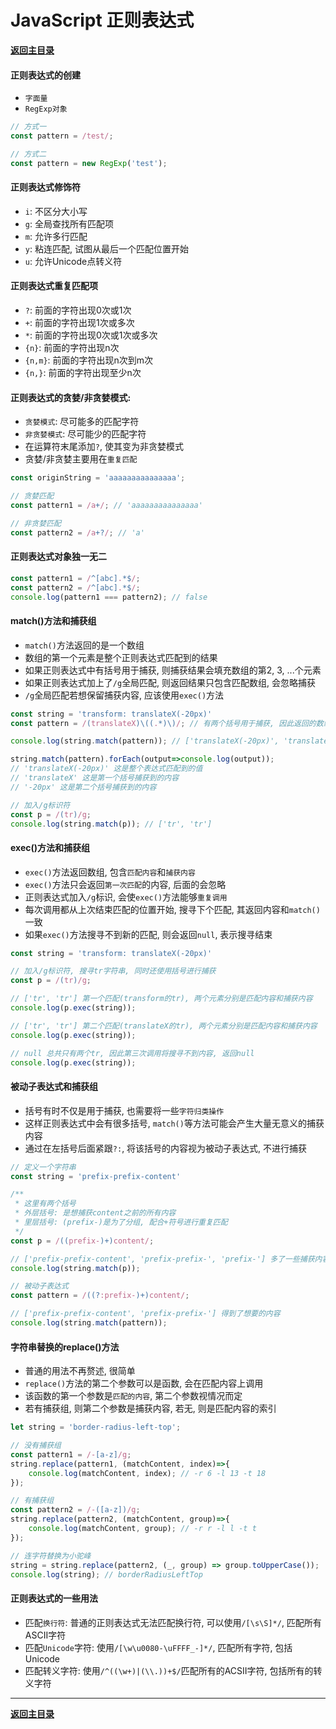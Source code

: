 # JavaScript 正则表达式

**[返回主目录](../readme.md)**

#### 正则表达式的创建
+ `字面量`
+ `RegExp对象`
```JavaScript
// 方式一
const pattern = /test/;

// 方式二
const pattern = new RegExp('test');
```

#### 正则表达式修饰符
+ `i`: 不区分大小写
+ `g`: 全局查找所有匹配项
+ `m`: 允许多行匹配
+ `y`: 粘连匹配, 试图从最后一个匹配位置开始
+ `u`: 允许Unicode点转义符

#### 正则表达式重复匹配项
+ `?`: 前面的字符出现0次或1次
+ `+`: 前面的字符出现1次或多次
+ `*`: 前面的字符出现0次或1次或多次
+ `{n}`: 前面的字符出现n次
+ `{n,m}`: 前面的字符出现n次到m次
+ `{n,}`: 前面的字符出现至少n次

#### 正则表达式的贪婪/非贪婪模式:
+ `贪婪模式`: 尽可能多的匹配字符
+ `非贪婪模式`: 尽可能少的匹配字符
+ 在运算符末尾添加`?`, 使其变为非贪婪模式
+ 贪婪/非贪婪主要用在`重复匹配`

```JavaScript
const originString = 'aaaaaaaaaaaaaaa';

// 贪婪匹配
const pattern1 = /a+/; // 'aaaaaaaaaaaaaaa'

// 非贪婪匹配
const pattern2 = /a+?/; // 'a'
```

#### 正则表达式对象独一无二
```JavaScript
const pattern1 = /^[abc].*$/;
const pattern2 = /^[abc].*$/;
console.log(pattern1 === pattern2); // false
```

#### match()方法和捕获组
+ `match()`方法返回的是一个数组
+ 数组的第一个元素是整个正则表达式匹配到的结果
+ 如果正则表达式中有括号用于捕获, 则捕获结果会填充数组的第2, 3, ...个元素
+ 如果正则表达式加上了`/g`全局匹配, 则返回结果只包含匹配数组, 会忽略捕获
+ `/g`全局匹配若想保留捕获内容, 应该使用`exec()`方法
```JavaScript
const string = 'transform: translateX(-20px)'
const pattern = /(translateX)\((.*)\)/; // 有两个括号用于捕获, 因此返回的数组有3个元素

console.log(string.match(pattern)); // ['translateX(-20px)', 'translateX', '-20px']

string.match(pattern).forEach(output=>console.log(output));
// 'translateX(-20px)' 这是整个表达式匹配到的值
// 'translateX' 这是第一个括号捕获到的内容
// '-20px' 这是第二个括号捕获到的内容

// 加入/g标识符
const p = /(tr)/g;
console.log(string.match(p)); // ['tr', 'tr']
```

#### exec()方法和捕获组
+ `exec()`方法返回数组, 包含`匹配内容`和`捕获内容`
+ `exec()`方法只会返回`第一次匹配`的内容, 后面的会忽略
+ 正则表达式加入`/g`标识, 会使`exec()`方法能够`重复调用`
+ 每次调用都从上次结束匹配的位置开始, 搜寻下个匹配, 其返回内容和`match()`一致
+ 如果`exec()`方法搜寻不到新的匹配, 则会返回`null`, 表示搜寻结束
```JavaScript
const string = 'transform: translateX(-20px)'

// 加入/g标识符, 搜寻tr字符串, 同时还使用括号进行捕获
const p = /(tr)/g;

// ['tr', 'tr'] 第一个匹配(transform的tr), 两个元素分别是匹配内容和捕获内容
console.log(p.exec(string));

// ['tr', 'tr'] 第二个匹配(translateX的tr), 两个元素分别是匹配内容和捕获内容
console.log(p.exec(string));

// null 总共只有两个tr, 因此第三次调用将搜寻不到内容, 返回null
console.log(p.exec(string));
```

#### 被动子表达式和捕获组
+ 括号有时不仅是用于捕获, 也需要将一些`字符归类操作`
+ 这样正则表达式中会有很多括号, `match()`等方法可能会产生大量无意义的捕获内容
+ 通过在左括号后面紧跟`?:`, 将该括号的内容视为被动子表达式, 不进行捕获

```JavaScript
// 定义一个字符串
const string = 'prefix-prefix-content'

/**
 * 这里有两个括号
 * 外层括号: 是想捕获content之前的所有内容
 * 里层括号: (prefix-)是为了分组, 配合+符号进行重复匹配
 */
const p = /((prefix-)+)content/;

// ['prefix-prefix-content', 'prefix-prefix-', 'prefix-'] 多了一些捕获内容
console.log(string.match(p));

// 被动子表达式
const pattern = /((?:prefix-)+)content/;

// ['prefix-prefix-content', 'prefix-prefix-'] 得到了想要的内容
console.log(string.match(pattern));
```

#### 字符串替换的replace()方法
+ 普通的用法不再赘述, 很简单
+ `replace()`方法的第二个参数可以是函数, 会在匹配内容上调用
+ 该函数的第一个参数是`匹配的内容`, 第二个参数视情况而定
+ 若有捕获组, 则第二个参数是捕获内容, 若无, 则是匹配内容的索引
```JavaScript
let string = 'border-radius-left-top';

// 没有捕获组
const pattern1 = /-[a-z]/g;
string.replace(pattern1, (matchContent, index)=>{
    console.log(matchContent, index); // -r 6 -l 13 -t 18
});

// 有捕获组
const pattern2 = /-([a-z])/g;
string.replace(pattern2, (matchContent, group)=>{
    console.log(matchContent, group); // -r r -l l -t t
});

// 连字符替换为小驼峰
string = string.replace(pattern2, (_, group) => group.toUpperCase());
console.log(string); // borderRadiusLeftTop
```

#### 正则表达式的一些用法
+ 匹配`换行符`: 普通的正则表达式无法匹配换行符, 可以使用`/[\s\S]*/`, 匹配所有ASCII字符
+ 匹配`Unicode`字符: 使用`/[\w\u0080-\uFFFF_-]*/`, 匹配所有字符, 包括Unicode
+ 匹配转义字符: 使用`/^((\w+)|(\\.))+$/`匹配所有的ACSII字符, 包括所有的转义字符

****
**[返回主目录](../readme.md)**